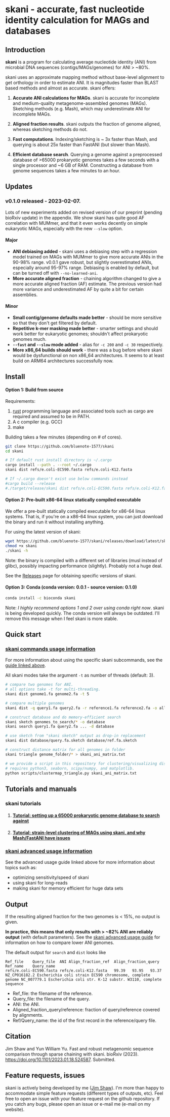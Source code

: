# skani - accurate, fast nucleotide identity calculation for MAGs and databases

## Introduction

**skani** is a program for calculating average nucleotide identity (ANI) from microbial DNA sequences (contigs/MAGs/genomes) for ANI > ~80%.

skani uses an approximate mapping method without base-level alignment to get orthology in order to estimate ANI. It is magnitudes faster than BLAST based methods and almost as accurate. skani offers:

1. **Accurate ANI calculations for MAGs**. skani is accurate for incomplete and medium-quality metagenome-assembled genomes (MAGs). Sketching methods (e.g. Mash), which may underestimate ANI for incomplete MAGs.

2. **Aligned fraction results**. skani outputs the fraction of genome aligned, whereas sketching methods do not. 

3. **Fast computations**. Indexing/sketching is ~ 3x faster than Mash, and querying is about 25x faster than FastANI (but slower than Mash). 

4. **Efficient database search**. Querying a genome against a preprocessed database of >65000 prokaryotic genomes takes a few seconds with a single processor and ~6 GB of RAM. Constructing a database from genome sequences takes a few minutes to an hour.

##  Updates

### v0.1.0 released - 2023-02-07. 

Lots of new experiments added on revised version of our preprint (pending bioRxiv update) in the appendix. We show skani has quite good AF correlation with MUMmer, and that it even works decently on simple eukaryotic MAGs, especially with the new `--slow` option. 

#### Major

* **ANI debiasing added** - skani uses a debiasing step with a regression model trained on MAGs with MUMmer to give more accurate ANIs in the 90-98% range. v0.0.1 gave robust, but slightly overestimated ANIs, especially around 95-97% range. Debiasing is enabled by default, but can be turned off with ``--no-learned-ani``.
* **More accurate aligned fraction** - chaining algorithm changed to give a more accurate aligned fraction (AF) estimate. The previous version had more variance and underestimated AF by quite a bit for certain assemblies.

#### Minor

* **Small contig/genome defaults made better** - should be more sensitive so that they don't get filtered by default.
* **Repetitive k-mer masking made better** - smarter settings and should work better for eukaryotic genomes; shouldn't affect prokaryotic genomes much.
* **`--fast` and `--slow` mode added** - alias for `-c 200` and `-c 30` respectively.
* **More x86_64 builds should work** - there was a bug before where skani would be dysfunctional on non x86_64 architectures. It seems to at least build on ARM64 architectures successfully now.

##  Install

#### Option 1: Build from source

Requirements:
1. [rust](https://www.rust-lang.org/tools/install) programming language and associated tools such as cargo are required and assumed to be in PATH.
2. A c compiler (e.g. GCC)
3. make

Building takes a few minutes (depending on # of cores).

```sh
git clone https://github.com/bluenote-1577/skani
cd skani

# If default rust install directory is ~/.cargo
cargo install --path . --root ~/.cargo
skani dist refs/e.coli-EC590.fasta refs/e.coli-K12.fasta

# If ~/.cargo doesn't exist use below commands instead
#cargo build --release
#./target/release/skani dist refs/e.coli-EC590.fasta refs/e.coli-K12.fasta
```

#### Option 2: Pre-built x86-64 linux statically compiled executable

We offer a pre-built statically compiled executable for x86-64 linux systems. That is, if you're on a x86-64 linux system, you can just download the binary and run it without installing anything. 

For using the latest version of skani: 

```sh
wget https://github.com/bluenote-1577/skani/releases/download/latest/skani
chmod +x skani
./skani -h
```

Note: the binary is compiled with a different set of libraries (musl instead of glibc), possibly impacting performance (slightly). Probably not a huge deal. 

See the [Releases](https://github.com/bluenote-1577/skani/releases) page for obtaining specific versions of skani.


#### Option 3: Conda (conda version: 0.0.1 - source version: 0.1.0)

```sh
conda install -c bioconda skani
```

Note: _I highly recommend options 1 and 2 over using conda right now_. skani is being developed quickly. The conda version will always be outdated. I'll remove this message when I feel skani is more stable. 

## Quick start

### [skani commands usage information](https://github.com/bluenote-1577/skani/wiki/skani-basic-usage-guide)

For more information about using the specific skani subcommands, see the [guide linked above](https://github.com/bluenote-1577/skani/wiki/skani-basic-usage-guide). 

All skani modes take the argument `-t` as number of threads (default: 3).

```sh
# compare two genomes for ANI. 
# all options take -t for multi-threading.
skani dist genome1.fa genome2.fa -t 5

# compare multiple genomes
skani dist -q query1.fa query2.fa -r reference1.fa reference2.fa -o all-to-all_results.txt

# construct database and do memory-efficient search
skani sketch genomes_to_search/* -o database
skani search query1.fa query2.fa ... -d database

# use sketch from "skani sketch" output as drop-in replacement
skani dist database/query.fa.sketch database/ref.fa.sketch

# construct distance matrix for all genomes in folder
skani triangle genome_folder/* > skani_ani_matrix.txt

# we provide a script in this repository for clustering/visualizing distance matrices.
# requires python3, seaborn, scipy/numpy, and matplotlib.
python scripts/clustermap_triangle.py skani_ani_matrix.txt 

```

## Tutorials and manuals

### skani tutorials

1. #### [Tutorial: setting up a 65000 prokaryotic genome database to search against](https://github.com/bluenote-1577/skani/wiki/Tutorial:-setting-up-a-65000-genome-database-to-search-against)
2. #### [Tutorial: strain-level clustering of MAGs using skani, and why Mash/FastANI have issues](https://github.com/bluenote-1577/skani/wiki/Tutorial:-strain-and-species-level-clustering-of-MAGs-with-skani-triangle)

### [skani advanced usage information](https://github.com/bluenote-1577/skani/wiki/skani-advanced-usage-guide)

See the advanced usage guide linked above for more information about topics such as:

* optimizing sensitivity/speed of skani
* using skani for long-reads
* making skani for memory efficient for huge data sets

## Output

If the resulting aligned fraction for the two genomes is < 15%, no output is given. 

**In practice, this means that only results with > ~82% ANI are reliably output** (with default parameters). See the [skani advanced usage guide](https://github.com/bluenote-1577/skani/wiki/skani-advanced-usage-guide) for information on how to compare lower ANI genomes. 

The default output for `search` and `dist` looks like
```
Ref_file	Query_file	ANI	Align_fraction_ref	Align_fraction_query	Ref_name	Query_name
refs/e.coli-EC590.fasta	refs/e.coli-K12.fasta	99.39	93.95	93.37	NZ_CP016182.2 Escherichia coli strain EC590 chromosome, complete genome	NC_007779.1 Escherichia coli str. K-12 substr. W3110, complete sequence
```
- Ref_file: the filename of the reference.
- Query_file: the filename of the query.
- ANI: the ANI.
- Aligned_fraction_query/reference: fraction of query/reference covered by alignments.
- Ref/Query_name: the id of the first record in the reference/query file.

## Citation

Jim Shaw and Yun William Yu. Fast and robust metagenomic sequence comparison through sparse chaining with skani. bioRxiv (2023).  https://doi.org/10.1101/2023.01.18.524587. Submitted.

## Feature requests, issues

skani is actively being developed by me ([Jim Shaw](https://jim-shaw-bluenote.github.io/)). I'm more than happy to accommodate simple feature requests (different types of outputs, etc). Feel free to open an issue with your feature request on the github repository. If you catch any bugs, please open an issue or e-mail me (e-mail on my website). 
